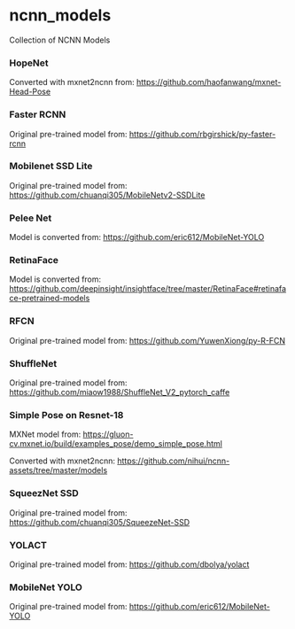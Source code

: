 # ncnn_models
Collection of NCNN Models

### HopeNet ###
Converted with mxnet2ncnn from: https://github.com/haofanwang/mxnet-Head-Pose

### Faster RCNN ###

Original pre-trained model from: https://github.com/rbgirshick/py-faster-rcnn

### Mobilenet SSD Lite ###

Original pre-trained model from: https://github.com/chuanqi305/MobileNetv2-SSDLite

### Pelee Net ###

Model is converted from: https://github.com/eric612/MobileNet-YOLO

### RetinaFace ###

Model is converted from: https://github.com/deepinsight/insightface/tree/master/RetinaFace#retinaface-pretrained-models

### RFCN ###

Original pre-trained model from: https://github.com/YuwenXiong/py-R-FCN

### ShuffleNet ###

Original pre-trained model from: https://github.com/miaow1988/ShuffleNet_V2_pytorch_caffe

### Simple Pose on Resnet-18 ###

MXNet model from: https://gluon-cv.mxnet.io/build/examples_pose/demo_simple_pose.html

Converted with mxnet2ncnn: https://github.com/nihui/ncnn-assets/tree/master/models

### SqueezNet SSD ###

Original pre-trained model from: https://github.com/chuanqi305/SqueezeNet-SSD

### YOLACT ###

Original pre-trained model from: https://github.com/dbolya/yolact

### MobileNet YOLO ###

Original pre-trained model from: https://github.com/eric612/MobileNet-YOLO
